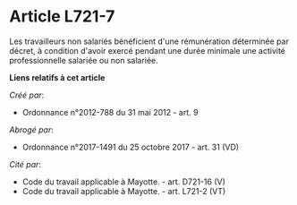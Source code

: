 # Article L721-7

Les travailleurs non salariés bénéficient d'une rémunération déterminée par décret, à condition d'avoir exercé pendant une
durée minimale une activité professionnelle salariée ou non salariée.

**Liens relatifs à cet article**

_Créé par_:

  - Ordonnance n°2012-788 du 31 mai 2012 - art. 9

_Abrogé par_:

  - Ordonnance n°2017-1491 du 25 octobre 2017 - art. 31 (VD)

_Cité par_:

  - Code du travail applicable à Mayotte. - art. D721-16 (V)
  - Code du travail applicable à Mayotte. - art. L721-2 (VT)
